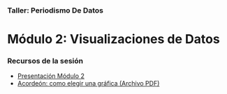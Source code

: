 ### Taller: Periodismo De Datos
# Módulo 2: Visualizaciones de Datos

### Recursos de la sesión
- [Presentación Módulo 2](https://docs.google.com/presentation/d/1K9XJtu13dl1kduANn-t_Kv7pSFdi8I2bRpxLmpOaKBE/) 
- [Acordeón: como elegir una gráfica (Archivo PDF)](https://github.com/JaliscoComoVamos/PeriodismoDeDatos/raw/master/Modulo%202-%20Visualizacion%20de%20datos/Acordeon%20Escoger%20Tabla.pdf)
